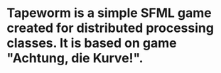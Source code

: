 # Tapeworm is a simple SFML game created for distributed processing classes. It is based on game "Achtung, die Kurve!".
